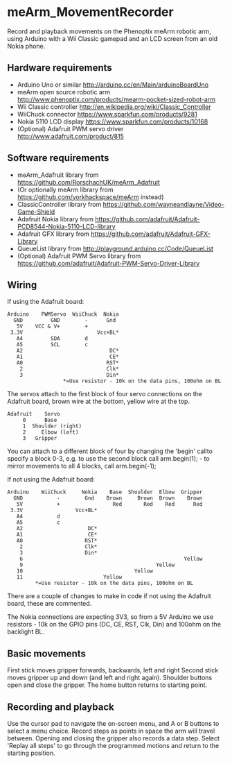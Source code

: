 meArm_MovementRecorder
======================

Record and playback movements on the Phenoptix meArm robotic arm, using Arduino with a Wii Classic gamepad and an LCD screen from an old Nokia phone.

Hardware requirements
---------------------

* Arduino Uno or similar http://arduino.cc/en/Main/arduinoBoardUno
* meArm open source robotic arm http://www.phenoptix.com/products/mearm-pocket-sized-robot-arm
* Wii Classic controller http://en.wikipedia.org/wiki/Classic_Controller
* WiiChuck connector https://www.sparkfun.com/products/9281
* Nokia 5110 LCD display https://www.sparkfun.com/products/10168
* (Optional) Adafruit PWM servo driver http://www.adafruit.com/product/815
 
Software requirements
---------------------

* meArm_Adafruit library from https://github.com/RorschachUK/meArm_Adafruit
* (Or optionally meArm library from https://github.com/yorkhackspace/meArm instead)
* ClassicController library from https://github.com/wayneandlayne/Video-Game-Shield
* Adafruit Nokia library from https://github.com/adafruit/Adafruit-PCD8544-Nokia-5110-LCD-library
* Adafruit GFX library from https://github.com/adafruit/Adafruit-GFX-Library
* QueueList library from http://playground.arduino.cc/Code/QueueList
* (Optional) Adafruit PWM Servo library from https://github.com/adafruit/Adafruit-PWM-Servo-Driver-Library

Wiring
------

If using the Adafruit board:
```
Arduino    PWMServo  WiiChuck  Nokia
  GND         GND        -      Gnd
   5V    VCC & V+        +
 3.3V                        Vcc+BL*
   A4         SDA        d
   A5         SCL        c
   A2                            DC*
   A1                            CE*
   A0                           RST*
    2                           Clk*
    3                           Din*
                  *=Use resistor - 10k on the data pins, 100ohm on BL
```

The servos attach to the first block of four servo connections on the Adafruit board, brown wire at the bottom, yellow wire at the top.

```
Adafruit    Servo
     0      Base
     1  Shoulder (right)
     2     Elbow (left)
     3   Gripper
```
You can attach to a different block of four by changing the 'begin' callto specify a block 0-3, e.g. to use the second block call arm.begin(1); - to mirror movements to all 4 blocks, call arm.begin(-1);

If not using the Adafruit board:
```
Arduino    WiiChuck     Nokia    Base  Shoulder  Elbow  Gripper
  GND           -        Gnd    Brown     Brown  Brown    Brown
   5V           +                 Red       Red    Red      Red
 3.3V                 Vcc+BL*
   A4           d
   A5           c
   A2                     DC*
   A1                     CE*
   A0                    RST*
    2                    Clk*
    3                    Din*
    6                                                    Yellow
    9                                           Yellow
   10                                    Yellow
   11                          Yellow
         *=Use resistor - 10k on the data pins, 100ohm on BL
```
There are a couple of changes to make in code if not using the Adafruit board, these are commented.

The Nokia connections are expecting 3V3, so from a 5V Arduino we use resistors - 10k on the GPIO pins (DC, CE, RST, Clk, Din) and 100ohm on the backlight BL.

Basic movements
---------------

First stick moves gripper forwards, backwards, left and right  Second stick moves gripper up and down (and left and right again).  Shoulder buttons open and close the gripper.  The home button returns to starting point.

Recording and playback
----------------------

Use the cursor pad to navigate the on-screen menu, and A or B buttons to select a menu choice.  Record steps as points in space the arm will travel between.  Opening and closing the gripper also records a data step.  Select 'Replay all steps' to go through the programmed motions and return to the starting position.
